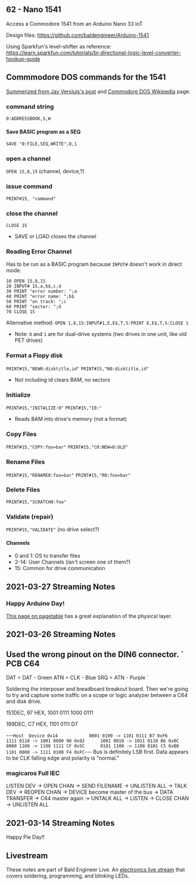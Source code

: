 ## 62 - Nano 1541
Access a Commodore 1541 from an Arduino Nano 33 IoT

Design files: https://github.com/baldengineer/Arduino-1541

Using Sparkfun's level-shifter as reference: https://learn.sparkfun.com/tutorials/bi-directional-logic-level-converter-hookup-guide


## Commmodore DOS commands for the 1541
[Summerized from Jay Versluis's post](https://wpguru.co.uk/2014/06/commodore-1541-dos-commands/) and [Commodore DOS Wikipedia](https://en.wikipedia.org/wiki/Commodore_DOS) page.

### command string
`0:ADDRESSBOOK,S,W`
#### Save BASIC program as a SEQ
`SAVE "0:FILE,SEQ,WRITE",8,1`

### open a channel
`OPEN 15,8,15`  (channel, device,?)
### issue command
`PRINT#15, "command"`
### close the channel
`CLOSE 15`
* SAVE or LOAD closes the channel

### Reading Error Channel
Has to be run as a BASIC program because `INPUT#` doesn't work in direct mode.
```
10 OPEN 15,8,15
20 INPUT# 15,a,b$,c,d
30 PRINT "error number: ";a
40 PRINT "error name: ";b$
50 PRINT "on track: ";c
60 PRINT "sector: ";d
70 CLOSE 15
```
Alternative method:
`OPEN 1,8,15:INPUT#1,E,E$,T,S:PRINT E,E$,T,S:CLOSE 1`

* Note: `0` and `1` are for dual-drive systems (two drives in one unit, like old PET drives)

### Format a Flopy disk
`PRINT#15,"NEW0:disktitle,id"`
`PRINT#15,"N0:disktitle,id"`


* Not including id clears BAM, no sectors

### Initialize
`PRINT#15,"INITALIZE:0"`
`PRINT#15,"I0:"`
* Reads BAM into drive's memory (not a format)

### Copy Files
`PRINT#15,"COPY:foo=bar"`
`PRINT#15,"C0:NEW=0:OLD"`

### Rename Files
`PRINT#15,"RENAME0:foo=bar"`
`PRINT#15,"R0:foo=bar"`

### Delete Files
`PRINT#15,"SCRATCH0:foo"`

### Validate (repair)
`PRINT#15,"VALIDATE"` (no drive select?)

#### Channels
* 0 and 1: OS to transfer files
* 2-14: User Channels (isn't screen one of them?)
* 15: Common for drive communication


## 2021-03-27 Streaming Notes
### Happy Arduino Day!

[This page on pagetable](https://www.pagetable.com/?p=1135) has a great explanation of the physical layer.


## 2021-03-26 Streaming Notes
Used the wrong pinout on the DIN6 connector.
`
PCB   C64
---------
DAT = DAT - Green
ATN = CLK - Blue
SRQ = ATN - Purple
`

Soldering the interposer and breadboard breakout board. Then we're going to try and capture some traffic on a scope or logic analyzer between a C64 and disk drive.

151DEC, 97 HEX, 1001 0111
                1000 0111

199DEC, C7 HEX, 1101 0111
D7

---`
Host  Device
0x14			0001 0100 -> 1101 0111 B7
0xF6			1111 0110 -> 1001 0000 90
	  0x92		1001 0010 -> 1011 0110 B6
	  0x0C		0000 1100 -> 1100 1111 CF
	  0x5C		0101 1100 -> 1100 0101 C5
	  0xB0		1101 0000 -> 1111 0100 F4
0xFC
`---
Bus is definitely LSB first. Data appears to be CLK falling edge and polarity is "normal."

### magicaros Full IEC
 LISTEN DEV -> OPEN CHAN -> SEND FILENAME -> UNLISTEN ALL -> TALK DEV -> REOPEN CHAN -> DEVICE become master of the bus -> DATA TRANSFER -> C64 master again -> UNTALK ALL -> LISTEN -> CLOSE CHAN -> UNLISTEN ALL

## 2021-03-14 Streaming Notes
Happy Pie Day!!

## Livestream
These notes are part of Bald Engineer Live. An [electronics live stream](https://twitch.tv/baldengineer) that covers soldering, programming, and blinking LEDs.


